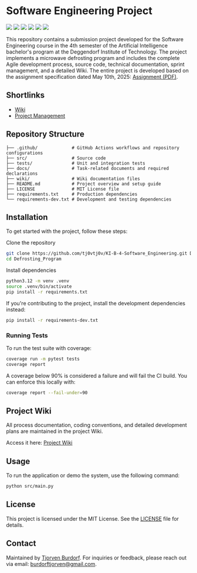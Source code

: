 # Software Engineering Project

![](https://img.shields.io/badge/status-active-brightgreen)
![](https://img.shields.io/badge/python-3.12-blue.svg)
![](https://img.shields.io/github/v/release/tj0vtj0v/KI-B-4-Software_Engineering)
![](https://img.shields.io/codecov/c/github/tj0vtj0v/KI-B-4-Software_Engineering)
![](https://img.shields.io/badge/code%20style-flake8-brightgreen.svg)
![](https://img.shields.io/github/license/tj0vtj0v/KI-B-4-Software_Engineering)

This repository contains a submission project developed for the Software Engineering course in the 4th semester of the Artificial Intelligence bachelor's program at the Deggendorf Institute of Technology.
The project implements a microwave defrosting program and includes the complete Agile development process, source code, technical documentation, sprint management, and a detailed Wiki.
The entire project is developed based on the assignment specification dated May 10th, 2025: [Assignment (PDF)](https://github.com/tj0vtj0v/KI-B-4-Software_Engineering/blob/main/docs/assignment.pdf).

## Shortlinks

- [Wiki](https://github.com/tj0vtj0v/KI-B-4-Software_Engineering/wiki)
- [Project Management](https://github.com/users/tj0vtj0v/projects/2)

## Repository Structure
```
├── .github/             # GitHub Actions workflows and repository configurations
├── src/                 # Source code
├── tests/               # Unit and integration tests
├── docs/                # Task-related documents and required declarations
├── wiki/                # Wiki documentation files
├── README.md            # Project overview and setup guide
├── LICENSE              # MIT License file
├── requirements.txt     # Production dependencies
└── requirements-dev.txt # Development and testing dependencies
```

## Installation

To get started with the project, follow these steps:

Clone the repository
```bash
git clone https://github.com/tj0vtj0v/KI-B-4-Software_Engineering.git Defrosting_Program
cd Defrosting_Program
```

Install dependencies

```bash
python3.12 -m venv .venv
source .venv/bin/activate
pip install -r requirements.txt
```

If you're contributing to the project, install the development dependencies instead:

```bash
pip install -r requirements-dev.txt
```

### Running Tests

To run the test suite with coverage:
```bash
coverage run -m pytest tests
coverage report
```

A coverage below 90% is considered a failure and will fail the CI build. You can enforce this locally with:
```bash
coverage report --fail-under=90
```

## Project Wiki

All process documentation, coding conventions, and detailed development plans are maintained in the project Wiki.

Access it here: [Project Wiki](https://github.com/tj0vtj0v/KI-B-4-Software_Engineering/wiki)

## Usage

To run the application or demo the system, use the following command:
```bash
python src/main.py
```

## License

This project is licensed under the MIT License. See the [LICENSE](LICENSE) file for details.

## Contact

Maintained by [Tjorven Burdorf](http://www.burdorf.dev). For inquiries or feedback, please reach out via email: [burdorftjorven@gmail.com](mailto:burdorftjorven@gmail.com).
